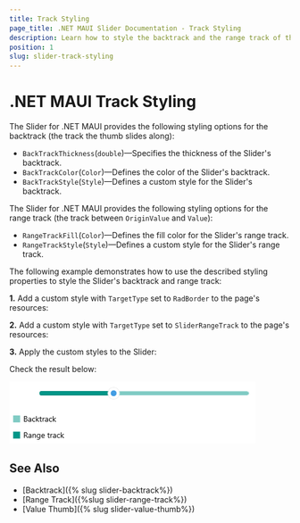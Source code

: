 ```yaml
---
title: Track Styling
page_title: .NET MAUI Slider Documentation - Track Styling
description: Learn how to style the backtrack and the range track of the Telerik UI for .NET MAUI Slider. Play with colors and thickness, or define custom styles.
position: 1
slug: slider-track-styling
---
```


# .NET MAUI Track Styling

The Slider for .NET MAUI provides the following styling options for the backtrack (the track the thumb slides along):

* `BackTrackThickness`(`double`)&mdash;Specifies the thickness of the Slider's backtrack.
* `BackTrackColor`(`Color`)&mdash;Defines the color of the Slider's backtrack.
* `BackTrackStyle`(`Style`)&mdash;Defines a custom style for the Slider's backtrack.

The Slider for .NET MAUI provides the following styling options for the range track (the track between `OriginValue` and `Value`):
 
* `RangeTrackFill`(`Color`)&mdash;Defines the fill color for the Slider's range track.
* `RangeTrackStyle`(`Style`)&mdash;Defines a custom style for the Slider's range track.

The following example demonstrates how to use the described styling properties to style the Slider's backtrack and range track:

**1.** Add a custom style with `TargetType` set to `RadBorder` to the page's resources:

<snippet id='slider-backtrack-style' />

**2.** Add a custom style with `TargetType` set to `SliderRangeTrack` to the page's resources:

<snippet id='slider-rangetrack-style' />

**3.** Apply the custom styles to the Slider:

<snippet id='slider-track-style-xaml' />

Check the result below:

![Telerik Slider for .NET MAUI Track Styling](images/slider-track-styling.png)

## See Also

- [Backtrack]({% slug slider-backtrack%})
- [Range Track]({%slug slider-range-track%})
- [Value Thumb]({% slug slider-value-thumb%})
